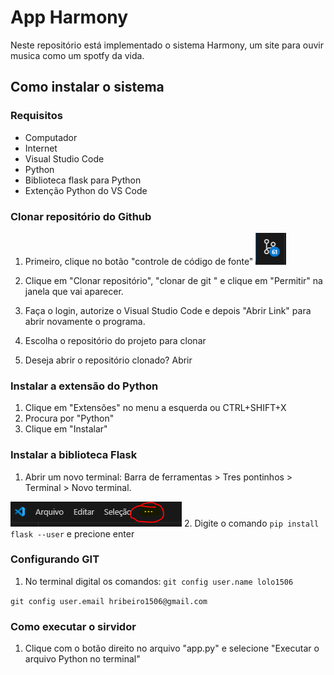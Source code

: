 # App Harmony
Neste repositório está implementado o sistema Harmony, um site para ouvir musica como um spotfy da vida.


## Como instalar o sistema 
### Requisitos
- Computador
- Internet
- Visual Studio Code 
- Python
- Biblioteca flask para Python
- Extenção Python do VS Code

### Clonar repositório do Github
1. Primeiro, clique no botão "controle de código de fonte"
![imagem 01](README-IMG\img.jpg)

2. Clique em "Clonar repositório", "clonar de git " e  clique em "Permitir" na janela que vai aparecer.

3. Faça o login, autorize o Visual Studio Code e depois "Abrir Link" para abrir novamente o programa.

4. Escolha o repositório do projeto para clonar

5. Deseja abrir o repositório clonado? Abrir

### Instalar a extensão do Python
1. Clique em "Extensões" no menu a esquerda ou CTRL+SHIFT+X
2. Procura por "Python"
3. Clique em "Instalar"

### Instalar a biblioteca Flask
1. Abrir um novo terminal: Barra de ferramentas > Tres pontinhos > Terminal > Novo terminal.

![imagem 01](README-IMG\Capturar.PNG)
2. Digite o comando  `pip install flask --user` e precione enter 

### Configurando  GIT 
1. No terminal digital os comandos: 
`git config user.name lolo1506`

`git config user.email hribeiro1506@gmail.com`

### Como executar o sirvidor
1. Clique com o botão direito no arquivo "app.py" e selecione "Executar o arquivo Python no terminal"
